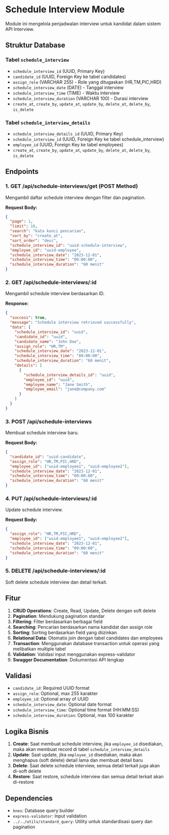 # Schedule Interview Module

Module ini mengelola penjadwalan interview untuk kandidat dalam sistem API Interview.

## Struktur Database

### Tabel `schedule_interview`
- `schedule_interview_id` (UUID, Primary Key)
- `candidate_id` (UUID, Foreign Key ke tabel candidates)
- `assign_role` (VARCHAR 255) - Role yang ditugaskan (HR,TM,PIC,HRD)
- `schedule_interview_date` (DATE) - Tanggal interview
- `schedule_interview_time` (TIME) - Waktu interview
- `schedule_interview_duration` (VARCHAR 100) - Durasi interview
- `create_at`, `create_by`, `update_at`, `update_by`, `delete_at`, `delete_by`, `is_delete`

### Tabel `schedule_interview_details`
- `schedule_interview_details_id` (UUID, Primary Key)
- `schedule_interview_id` (UUID, Foreign Key ke tabel schedule_interview)
- `employee_id` (UUID, Foreign Key ke tabel employees)
- `create_at`, `create_by`, `update_at`, `update_by`, `delete_at`, `delete_by`, `is_delete`

## Endpoints

### 1. GET /api/schedule-interviews/get (POST Method)
Mengambil daftar schedule interview dengan filter dan pagination.

**Request Body:**
```json
{
  "page": 1,
  "limit": 10,
  "search": "kata kunci pencarian",
  "sort_by": "create_at",
  "sort_order": "desc",
  "schedule_interview_id": "uuid-schedule-interview",
  "employee_id": "uuid-employee",
  "schedule_interview_date": "2023-12-01",
  "schedule_interview_time": "09:00:00",
  "schedule_interview_duration": "60 menit"
}
```

### 2. GET /api/schedule-interviews/:id
Mengambil schedule interview berdasarkan ID.

**Response:**
```json
{
  "success": true,
  "message": "Schedule interview retrieved successfully",
  "data": {
    "schedule_interview_id": "uuid",
    "candidate_id": "uuid",
    "candidate_name": "John Doe",
    "assign_role": "HR,TM",
    "schedule_interview_date": "2023-12-01",
    "schedule_interview_time": "09:00:00",
    "schedule_interview_duration": "60 menit",
    "details": [
      {
        "schedule_interview_details_id": "uuid",
        "employee_id": "uuid",
        "employee_name": "Jane Smith",
        "employee_email": "jane@company.com"
      }
    ]
  }
}
```

### 3. POST /api/schedule-interviews
Membuat schedule interview baru.

**Request Body:**
```json
{
  "candidate_id": "uuid-candidate",
  "assign_role": "HR,TM,PIC,HRD",
  "employee_id": ["uuid-employee1", "uuid-employee2"],
  "schedule_interview_date": "2023-12-01",
  "schedule_interview_time": "09:00:00",
  "schedule_interview_duration": "60 menit"
}
```

### 4. PUT /api/schedule-interviews/:id
Update schedule interview.

**Request Body:**
```json
{
  "assign_role": "HR,TM,PIC,HRD",
  "employee_id": ["uuid-employee1", "uuid-employee2"],
  "schedule_interview_date": "2023-12-01",
  "schedule_interview_time": "09:00:00",
  "schedule_interview_duration": "60 menit"
}
```

### 5. DELETE /api/schedule-interviews/:id
Soft delete schedule interview dan detail terkait.

## Fitur

1. **CRUD Operations**: Create, Read, Update, Delete dengan soft delete
2. **Pagination**: Mendukung pagination standar
3. **Filtering**: Filter berdasarkan berbagai field
4. **Searching**: Pencarian berdasarkan nama kandidat dan assign role
5. **Sorting**: Sorting berdasarkan field yang diizinkan
6. **Relational Data**: Otomatis join dengan tabel candidates dan employees
7. **Transaction**: Menggunakan database transaction untuk operasi yang melibatkan multiple tabel
8. **Validation**: Validasi input menggunakan express-validator
9. **Swagger Documentation**: Dokumentasi API lengkap

## Validasi

- `candidate_id`: Required UUID format
- `assign_role`: Optional, max 255 karakter
- `employee_id`: Optional array of UUID
- `schedule_interview_date`: Optional date format
- `schedule_interview_time`: Optional time format (HH:MM:SS)
- `schedule_interview_duration`: Optional, max 100 karakter

## Logika Bisnis

1. **Create**: Saat membuat schedule interview, jika `employee_id` disediakan, maka akan membuat record di tabel `schedule_interview_details`
2. **Update**: Saat update, jika `employee_id` disediakan, maka akan menghapus (soft delete) detail lama dan membuat detail baru
3. **Delete**: Saat delete schedule interview, semua detail terkait juga akan di-soft delete
4. **Restore**: Saat restore, schedule interview dan semua detail terkait akan di-restore

## Dependencies

- `knex`: Database query builder
- `express-validator`: Input validation
- `../../utils/standard_query`: Utility untuk standardisasi query dan pagination
